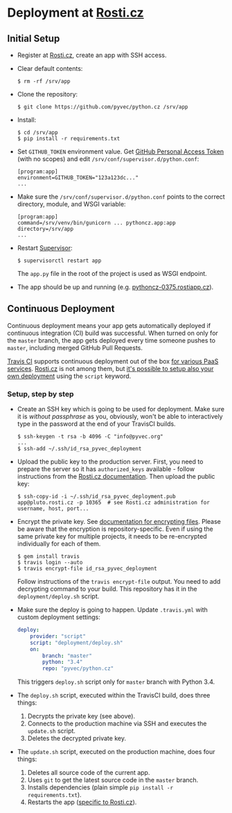 
# Deployment at [Rosti.cz](https://rosti.cz/)

## Initial Setup

-   Register at [Rosti.cz](https://rosti.cz/), create an app with SSH access.
-   Clear default contents:

    ```
    $ rm -rf /srv/app
    ```

-   Clone the repository:

    ```
    $ git clone https://github.com/pyvec/python.cz /srv/app
    ```

-   Install:

    ```
    $ cd /srv/app
    $ pip install -r requirements.txt
    ```

-   Set `GITHUB_TOKEN` environment value. Get [GitHub Personal Access Token](https://github.com/settings/tokens) (with no scopes) and edit `/srv/conf/supervisor.d/python.conf`:

    ```
    [program:app]
    environment=GITHUB_TOKEN="123a123dc..."
    ...
    ```

-   Make sure the `/srv/conf/supervisor.d/python.conf` points to the correct directory, module, and WSGI variable:

    ```
    [program:app]
    command=/srv/venv/bin/gunicorn ... pythoncz.app:app
    directory=/srv/app
    ...
    ```

-   Restart [Supervisor](http://supervisord.org/):

    ```
    $ supervisorctl restart app
    ```

    The `app.py` file in the root of the project is used as WSGI endpoint.

-   The app should be up and running (e.g. [pythoncz-0375.rostiapp.cz](http://pythoncz-0375.rostiapp.cz/)).

## Continuous Deployment

Continuous deployment means your app gets automatically deployed if continuous integration (CI) build was successful. When turned on only for the `master` branch, the app gets deployed every time someone pushes to `master`, including merged GitHub Pull Requests.

[Travis CI](http://travis-ci.org/) supports continuous deployment out of the box [for various PaaS services](http://docs.travis-ci.com/user/deployment/). [Rosti.cz](https://rosti.cz/) is not among them, but [it's possible to setup also your own deployment](http://docs.travis-ci.com/user/deployment/script/) using the `script` keyword.

### Setup, step by step

-   Create an SSH key which is going to be used for deployment. Make sure it is *without passphrase* as you, obviously, won't be able to interactively type in the password at the end of your TravisCI builds.

    ```
    $ ssh-keygen -t rsa -b 4096 -C "info@pyvec.org"
    ...
    $ ssh-add ~/.ssh/id_rsa_pyvec_deployment
    ```

-   Upload the public key to the production server. First, you need to prepare the server so it has `authorized_keys` available - follow instructions from the [Rosti.cz documentation](https://docs.rosti.cz/base/#ssh). Then upload the public key:

    ```
    $ ssh-copy-id -i ~/.ssh/id_rsa_pyvec_deployment.pub app@pluto.rosti.cz -p 10365  # see Rosti.cz administration for username, host, port...
    ```

-   Encrypt the private key. See [documentation for encrypting files](http://docs.travis-ci.com/user/encrypting-files/). Please be aware that the encryption is repository-specific. Even if using the same private key for multiple projects, it needs to be re-encrypted individually for each of them.

    ```
    $ gem install travis
    $ travis login --auto
    $ travis encrypt-file id_rsa_pyvec_deployment
    ```

    Follow instructions of the `travis encrypt-file` output. You need to add decrypting command to your build. This repository has it in the `deployment/deploy.sh` script.

-   Make sure the deploy is going to happen. Update `.travis.yml` with custom deployment settings:

    ```yaml
    deploy:
        provider: "script"
        script: "deployment/deploy.sh"
        on:
            branch: "master"
            python: "3.4"
            repo: "pyvec/python.cz"
    ```

    This triggers `deploy.sh` script only for `master` branch with Python 3.4.

-   The `deploy.sh` script, executed within the TravisCI build, does three things:

    1.   Decrypts the private key (see above).
    2.   Connects to the production machine via SSH and executes the `update.sh` script.
    3.   Deletes the decrypted private key.

-   The `update.sh` script, executed on the production machine, does four things:

    1.   Deletes all source code of the current app.
    2.   Uses `git` to get the latest source code in the `master` branch.
    3.   Installs dependencies (plain simple `pip install -r requirements.txt`).
    4.   Restarts the app ([specific to Rosti.cz](https://docs.rosti.cz/apps/python/#supervisor)).
